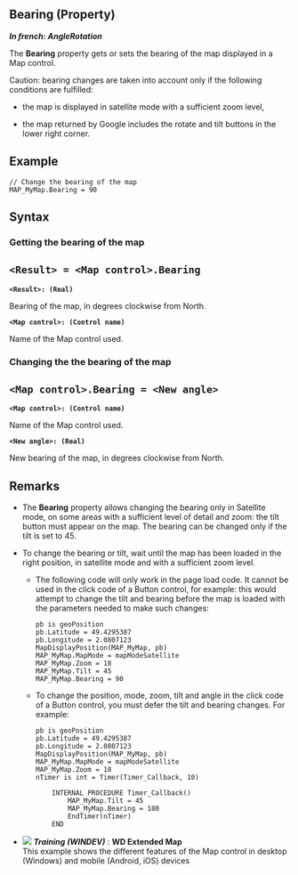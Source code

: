 
## Bearing (Property)

***In french: AngleRotation***
	



<a name="XUse"></a>
<a name="Use"></a>
<a name="description"></a>
The **Bearing** property gets or sets the bearing of the map displayed in a Map control.

Caution: bearing changes are taken into account only if the following conditions are fulfilled:

- the map is displayed in satellite mode with a sufficient zoom level,

- the map returned by Google includes the rotate and tilt buttons in the lower right corner.



<a name="Example1"></a>
<a name="sample_code"></a>

## Example


```wl
// Change the bearing of the map
MAP_MyMap.Bearing = 90
```

<a name="XSYNTAX"></a>

## Syntax
<a name="SYNTAX1"></a>

### Getting the bearing of the map

`<Result> = <Map control>.Bearing`
---

**`<Result>: (Real)`**

Bearing of the map, in degrees clockwise from North.

**`<Map control>: (Control name)`**

Name of the Map control used. 


<a name="SYNTAX2"></a>

### Changing the the bearing of the map

`<Map control>.Bearing = <New angle>`
---

**`<Map control>: (Control name)`**

Name of the Map control used. 

**`<New angle>: (Real)`**

New bearing of the map, in degrees clockwise from North.



<a name="NOTE0"></a>
<a name="NOTE0_1"></a>

## Remarks


- The **Bearing** property allows changing the bearing only in Satellite mode, on some areas with a sufficient level of detail and zoom: the tilt button must appear on the map. The bearing can be changed only if the tilt is set to 45. 

- To change the bearing or tilt, wait until the map has been loaded in the right position, in satellite mode and with a sufficient zoom level. 

	- The following code will only work in the page load code. It cannot be used in the click code of a Button control, for example: this would attempt to change the tilt and bearing before the map is loaded with the parameters needed to make such changes: 
			
		```wl
		pb is geoPosition
		pb.Latitude = 49.4295387
		pb.Longitude = 2.0807123
		MapDisplayPosition(MAP_MyMap, pb)
		MAP_MyMap.MapMode = mapModeSatellite
		MAP_MyMap.Zoom = 18
		MAP_MyMap.Tilt = 45
		MAP_MyMap.Bearing = 90
		```


	- To change the position, mode, zoom, tilt and angle in the click code of a Button control, you must defer the tilt and bearing changes. For example:  
			
		```wl
		pb is geoPosition
		pb.Latitude = 49.4295387
		pb.Longitude = 2.0807123
		MapDisplayPosition(MAP_MyMap, pb)
		MAP_MyMap.MapMode = mapModeSatellite
		MAP_MyMap.Zoom = 18
		nTimer is int = Timer(Timer_Callback, 10)
		
			INTERNAL PROCEDURE Timer_Callback()
				MAP_MyMap.Tilt = 45
				MAP_MyMap.Bearing = 180
				EndTimer(nTimer)
			END
		```









- ![](https://doc.pcsoft.fr/en-US/images/image.awp?langid=3&name=WDExtendedMap.gif) ***Training (WINDEV)*** : **WD Extended Map** <br>This example shows the different features of the Map control in desktop (Windows) and mobile (Android, iOS) devices


